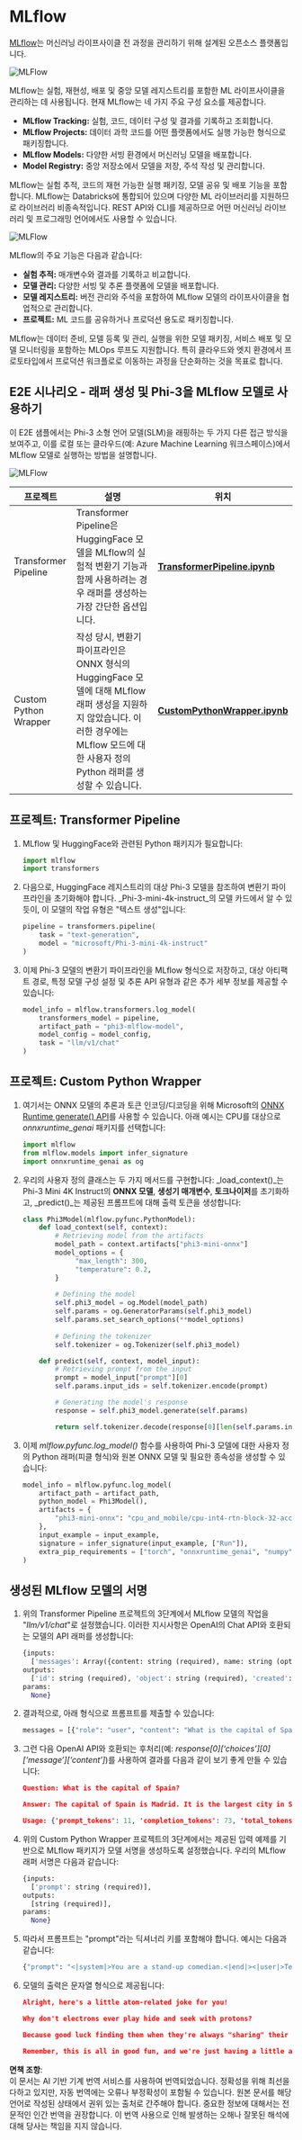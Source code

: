 # MLflow

[MLflow](https://mlflow.org/)는 머신러닝 라이프사이클 전 과정을 관리하기 위해 설계된 오픈소스 플랫폼입니다.

![MLFlow](../../../../../../translated_images/MlFlowmlops.e5d74ef39e988d267f5da3174105d728e556b25cee7d686689174acb1f07a11a.ko.png)

MLflow는 실험, 재현성, 배포 및 중앙 모델 레지스트리를 포함한 ML 라이프사이클을 관리하는 데 사용됩니다. 현재 MLflow는 네 가지 주요 구성 요소를 제공합니다.

- **MLflow Tracking:** 실험, 코드, 데이터 구성 및 결과를 기록하고 조회합니다.
- **MLflow Projects:** 데이터 과학 코드를 어떤 플랫폼에서도 실행 가능한 형식으로 패키징합니다.
- **MLflow Models:** 다양한 서빙 환경에서 머신러닝 모델을 배포합니다.
- **Model Registry:** 중앙 저장소에서 모델을 저장, 주석 작성 및 관리합니다.

MLflow는 실험 추적, 코드의 재현 가능한 실행 패키징, 모델 공유 및 배포 기능을 포함합니다. MLflow는 Databricks에 통합되어 있으며 다양한 ML 라이브러리를 지원하므로 라이브러리 비종속적입니다. REST API와 CLI를 제공하므로 어떤 머신러닝 라이브러리 및 프로그래밍 언어에서도 사용할 수 있습니다.

![MLFlow](../../../../../../translated_images/MLflow2.74e3f1a430b83b5379854d81f4d2d125b6e5a0f35f46b57625761d1f0597bc53.ko.png)

MLflow의 주요 기능은 다음과 같습니다:

- **실험 추적:** 매개변수와 결과를 기록하고 비교합니다.
- **모델 관리:** 다양한 서빙 및 추론 플랫폼에 모델을 배포합니다.
- **모델 레지스트리:** 버전 관리와 주석을 포함하여 MLflow 모델의 라이프사이클을 협업적으로 관리합니다.
- **프로젝트:** ML 코드를 공유하거나 프로덕션 용도로 패키징합니다.

MLflow는 데이터 준비, 모델 등록 및 관리, 실행을 위한 모델 패키징, 서비스 배포 및 모델 모니터링을 포함하는 MLOps 루프도 지원합니다. 특히 클라우드와 엣지 환경에서 프로토타입에서 프로덕션 워크플로로 이동하는 과정을 단순화하는 것을 목표로 합니다.

## E2E 시나리오 - 래퍼 생성 및 Phi-3을 MLflow 모델로 사용하기

이 E2E 샘플에서는 Phi-3 소형 언어 모델(SLM)을 래핑하는 두 가지 다른 접근 방식을 보여주고, 이를 로컬 또는 클라우드(예: Azure Machine Learning 워크스페이스)에서 MLflow 모델로 실행하는 방법을 설명합니다.

![MLFlow](../../../../../../translated_images/MlFlow1.03b29de8b4a8f3706a3e7b229c94a81ece6e3ba983c78592ed332f3ef6efcfe0.ko.png)

| 프로젝트 | 설명 | 위치 |
| ------------ | ----------- | -------- |
| Transformer Pipeline | Transformer Pipeline은 HuggingFace 모델을 MLflow의 실험적 변환기 기능과 함께 사용하려는 경우 래퍼를 생성하는 가장 간단한 옵션입니다. | [**TransformerPipeline.ipynb**](../../../../../../code/06.E2E/E2E_Phi-3-MLflow_TransformerPipeline.ipynb) |
| Custom Python Wrapper | 작성 당시, 변환기 파이프라인은 ONNX 형식의 HuggingFace 모델에 대해 MLflow 래퍼 생성을 지원하지 않았습니다. 이러한 경우에는 MLflow 모드에 대한 사용자 정의 Python 래퍼를 생성할 수 있습니다. | [**CustomPythonWrapper.ipynb**](../../../../../../code/06.E2E/E2E_Phi-3-MLflow_CustomPythonWrapper.ipynb) |

## 프로젝트: Transformer Pipeline

1. MLflow 및 HuggingFace와 관련된 Python 패키지가 필요합니다:

    ``` Python
    import mlflow
    import transformers
    ```

2. 다음으로, HuggingFace 레지스트리의 대상 Phi-3 모델을 참조하여 변환기 파이프라인을 초기화해야 합니다. _Phi-3-mini-4k-instruct_의 모델 카드에서 알 수 있듯이, 이 모델의 작업 유형은 "텍스트 생성"입니다:

    ``` Python
    pipeline = transformers.pipeline(
        task = "text-generation",
        model = "microsoft/Phi-3-mini-4k-instruct"
    )
    ```

3. 이제 Phi-3 모델의 변환기 파이프라인을 MLflow 형식으로 저장하고, 대상 아티팩트 경로, 특정 모델 구성 설정 및 추론 API 유형과 같은 추가 세부 정보를 제공할 수 있습니다:

    ``` Python
    model_info = mlflow.transformers.log_model(
        transformers_model = pipeline,
        artifact_path = "phi3-mlflow-model",
        model_config = model_config,
        task = "llm/v1/chat"
    )
    ```

## 프로젝트: Custom Python Wrapper

1. 여기서는 ONNX 모델의 추론과 토큰 인코딩/디코딩을 위해 Microsoft의 [ONNX Runtime generate() API](https://github.com/microsoft/onnxruntime-genai)를 사용할 수 있습니다. 아래 예시는 CPU를 대상으로 _onnxruntime_genai_ 패키지를 선택합니다:

    ``` Python
    import mlflow
    from mlflow.models import infer_signature
    import onnxruntime_genai as og
    ```

2. 우리의 사용자 정의 클래스는 두 가지 메서드를 구현합니다: _load_context()_는 Phi-3 Mini 4K Instruct의 **ONNX 모델**, **생성기 매개변수**, **토크나이저**를 초기화하고, _predict()_는 제공된 프롬프트에 대해 출력 토큰을 생성합니다:

    ``` Python
    class Phi3Model(mlflow.pyfunc.PythonModel):
        def load_context(self, context):
            # Retrieving model from the artifacts
            model_path = context.artifacts["phi3-mini-onnx"]
            model_options = {
                 "max_length": 300,
                 "temperature": 0.2,         
            }
        
            # Defining the model
            self.phi3_model = og.Model(model_path)
            self.params = og.GeneratorParams(self.phi3_model)
            self.params.set_search_options(**model_options)
            
            # Defining the tokenizer
            self.tokenizer = og.Tokenizer(self.phi3_model)
    
        def predict(self, context, model_input):
            # Retrieving prompt from the input
            prompt = model_input["prompt"][0]
            self.params.input_ids = self.tokenizer.encode(prompt)
    
            # Generating the model's response
            response = self.phi3_model.generate(self.params)
    
            return self.tokenizer.decode(response[0][len(self.params.input_ids):])
    ```

3. 이제 _mlflow.pyfunc.log_model()_ 함수를 사용하여 Phi-3 모델에 대한 사용자 정의 Python 래퍼(피클 형식)와 원본 ONNX 모델 및 필요한 종속성을 생성할 수 있습니다:

    ``` Python
    model_info = mlflow.pyfunc.log_model(
        artifact_path = artifact_path,
        python_model = Phi3Model(),
        artifacts = {
            "phi3-mini-onnx": "cpu_and_mobile/cpu-int4-rtn-block-32-acc-level-4",
        },
        input_example = input_example,
        signature = infer_signature(input_example, ["Run"]),
        extra_pip_requirements = ["torch", "onnxruntime_genai", "numpy"],
    )
    ```

## 생성된 MLflow 모델의 서명

1. 위의 Transformer Pipeline 프로젝트의 3단계에서 MLflow 모델의 작업을 "_llm/v1/chat_"로 설정했습니다. 이러한 지시사항은 OpenAI의 Chat API와 호환되는 모델의 API 래퍼를 생성합니다:

    ``` Python
    {inputs: 
      ['messages': Array({content: string (required), name: string (optional), role: string (required)}) (required), 'temperature': double (optional), 'max_tokens': long (optional), 'stop': Array(string) (optional), 'n': long (optional), 'stream': boolean (optional)],
    outputs: 
      ['id': string (required), 'object': string (required), 'created': long (required), 'model': string (required), 'choices': Array({finish_reason: string (required), index: long (required), message: {content: string (required), name: string (optional), role: string (required)} (required)}) (required), 'usage': {completion_tokens: long (required), prompt_tokens: long (required), total_tokens: long (required)} (required)],
    params: 
      None}
    ```

2. 결과적으로, 아래 형식으로 프롬프트를 제출할 수 있습니다:

    ``` Python
    messages = [{"role": "user", "content": "What is the capital of Spain?"}]
    ```

3. 그런 다음 OpenAI API와 호환되는 후처리(예: _response[0][‘choices’][0][‘message’][‘content’]_)를 사용하여 결과를 다음과 같이 보기 좋게 만들 수 있습니다:

    ``` JSON
    Question: What is the capital of Spain?
    
    Answer: The capital of Spain is Madrid. It is the largest city in Spain and serves as the political, economic, and cultural center of the country. Madrid is located in the center of the Iberian Peninsula and is known for its rich history, art, and architecture, including the Royal Palace, the Prado Museum, and the Plaza Mayor.
    
    Usage: {'prompt_tokens': 11, 'completion_tokens': 73, 'total_tokens': 84}
    ```

4. 위의 Custom Python Wrapper 프로젝트의 3단계에서는 제공된 입력 예제를 기반으로 MLflow 패키지가 모델 서명을 생성하도록 설정했습니다. 우리의 MLflow 래퍼 서명은 다음과 같습니다:

    ``` Python
    {inputs: 
      ['prompt': string (required)],
    outputs: 
      [string (required)],
    params: 
      None}
    ```

5. 따라서 프롬프트는 "prompt"라는 딕셔너리 키를 포함해야 합니다. 예시는 다음과 같습니다:

    ``` Python
    {"prompt": "<|system|>You are a stand-up comedian.<|end|><|user|>Tell me a joke about atom<|end|><|assistant|>",}
    ```

6. 모델의 출력은 문자열 형식으로 제공됩니다:

    ``` JSON
    Alright, here's a little atom-related joke for you!
    
    Why don't electrons ever play hide and seek with protons?
    
    Because good luck finding them when they're always "sharing" their electrons!
    
    Remember, this is all in good fun, and we're just having a little atomic-level humor!
    ```

**면책 조항**:  
이 문서는 AI 기반 기계 번역 서비스를 사용하여 번역되었습니다. 정확성을 위해 최선을 다하고 있지만, 자동 번역에는 오류나 부정확성이 포함될 수 있습니다. 원본 문서를 해당 언어로 작성된 상태에서 권위 있는 출처로 간주해야 합니다. 중요한 정보에 대해서는 전문적인 인간 번역을 권장합니다. 이 번역 사용으로 인해 발생하는 오해나 잘못된 해석에 대해 당사는 책임을 지지 않습니다.